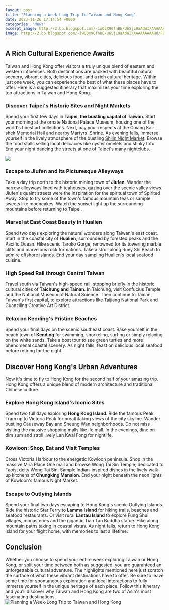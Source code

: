 ```yaml
---
layout: post
title: "Planning a Week-Long Trip to Taiwan and Hong Kong"
date: 2023-11-26 17:14:54 +0000
categories: "News"
excerpt_image: http://2.bp.blogspot.com/-iwQ3X9GfnBE/U6SjL9aAdWI/AAAAAAAAAH8/FDdMW6GtTow/s1600/Trip2.jpg
image: http://2.bp.blogspot.com/-iwQ3X9GfnBE/U6SjL9aAdWI/AAAAAAAAAH8/FDdMW6GtTow/s1600/Trip2.jpg
---
```


## A Rich Cultural Experience Awaits
Taiwan and Hong Kong offer visitors a truly unique blend of eastern and western influences. Both destinations are packed with beautiful natural scenery, vibrant cities, delicious food, and a rich cultural heritage. Within just one week, you can experience the best of what these places have to offer. Here is a suggested itinerary that maximizes your time exploring the top attractions in Taiwan and Hong Kong.
### Discover Taipei's Historic Sites and Night Markets  
Spend your first few days in **Taipei, the bustling capital of Taiwan**. Start your morning at the ornate National Palace Museum, housing one of the world's finest art collections. Next, pay your respects at the Chiang Kai-shek Memorial Hall and nearby Martyrs' Shrine. As evening falls, immerse yourself in the lively atmosphere of the bustling [Shilin Night Market](https://thetopnews.github.io/a-weekend-of-surprises/). Browse the food stalls selling local delicacies like oyster omelets and stinky tofu. End your night dancing the streets at one of Taipei's many nightclubs.

![](https://www.goway.com/media/uploads/maps/asia/journey_to_hong_kong_and_taiwan.jpg)
### Escape to Jiufen and Its Picturesque Alleyways
Take a day trip north to the historic mining town of **Jiufen**. Wander the narrow alleyways lined with teahouses, gazing over the scenic valley views. Jiufen's quaint streets were the inspiration for the spiritual town of Spirited Away. Stop to try some of the town's famous mountain teas or sample sweets like mooncakes. Watch the sunset light up the surrounding mountains before returning to Taipei. 
### Marvel at East Coast Beauty in Hualien
Spend two days exploring the natural wonders along Taiwan's east coast. Start in the coastal city of **Hualien**, surrounded by forested peaks and the Pacific Ocean. Hike scenic Taroko Gorge, renowned for its towering marble cliffs and marvelous rock formations. Take a stroll along Ruey Shi Beach to admire offshore islands. End your day sampling Hualien's local seafood cuisine.
### High Speed Rail through Central Taiwan
Travel south via Taiwan's high-speed rail, stopping briefly in the historic cultural cities of **Taichung and Tainan**. In Taichung, visit Confucius Temple and the National Museum of Natural Science. Then continue to Tainan, Taiwan's first capital, to explore attractions like Taijiang National Park and Guanziling Creative Art District. 
### Relax on Kending's Pristine Beaches  
Spend your final days on the scenic southeast coast. Base yourself in the beach town of **Kending** for swimming, snorkeling, surfing or simply relaxing on the white sands. Take a boat tour to see green turtles and more phenomenal coastal scenery. As night falls, feast on delicious local seafood before retiring for the night.
## Discover Hong Kong's Urban Adventures
Now it's time to fly to Hong Kong for the second half of your amazing trip. Hong Kong offers a unique blend of modern architecture and traditional Chinese culture.
### Explore Hong Kong Island's Iconic Sites
Spend two full days exploring **Hong Kong Island**. Ride the famous Peak Tram up to Victoria Peak for breathtaking views of the city skyline. Wander bustling Causeway Bay and Sheung Wan neighborhoods. Do not miss visiting the massive shopping malls like ifc mall. In the evenings, dine on dim sum and stroll lively Lan Kwai Fong for nightlife. 
### Kowloon: Shop, Eat and Visit Temples
Cross Victoria Harbour to the energetic Kowloon peninsula. Shop in the massive Mira Place One mall and browse Wong Tai Sin Temple, dedicated to Taoist deity Wong Tai Sin. Sample Indian-inspired dishes in the lively walk-up kitchens of **Chungking Mansion**. End your night beneath the neon lights of Kowloon's famous Night Market.
### Escape to Outlying Islands 
Spend your final two days escaping to Hong Kong's scenic Outlying Islands. Ride the historic Star Ferry to **Lamma Island** for hiking trails, beaches and seafood restaurants. Or visit rural **Lantau Island** to explore Fung Shui villages, monasteries and the gigantic Tian Tan Buddha statue. Hike along mountain paths taking in coastal vistas. As night falls, return to Hong Kong Island for your flight home, with memories to last a lifetime.
## Conclusion
Whether you choose to spend your entire week exploring Taiwan or Hong Kong, or split your time between both as suggested, you are guaranteed an unforgettable cultural adventure. The highlights mentioned here just scratch the surface of what these vibrant destinations have to offer. Be sure to leave some time for spontaneous exploration and local interactions to fully immerse yourself in the unique heritage of each place. Follow this itinerary and you'll discover why Taiwan and Hong Kong are two of Asia's most fascinating destinations.
![Planning a Week-Long Trip to Taiwan and Hong Kong](http://2.bp.blogspot.com/-iwQ3X9GfnBE/U6SjL9aAdWI/AAAAAAAAAH8/FDdMW6GtTow/s1600/Trip2.jpg)